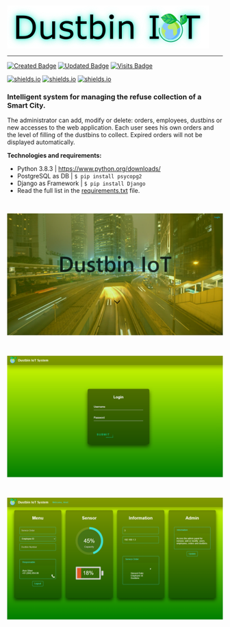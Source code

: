 [![Dustbin IoT](docs/img/DustbinIoT.png)](https://github.com/Ariel-MN/IoT)

<hr>

[![Created Badge](https://badges.pufler.dev/created/Ariel-MN/IoT)](https://github.com/Ariel-MN/IoT/)
[![Updated Badge](https://badges.pufler.dev/updated/Ariel-MN/IoT)](https://github.com/Ariel-MN/IoT/)
[![Visits Badge](https://badges.pufler.dev/visits/Ariel-MN/IoT)](https://github.com/Ariel-MN/IoT/)

[![shields.io](https://img.shields.io/badge/docs-pdf-9cf)](https://montesariel.com/download/en/dustbin-iot-documentation.pdf)
[![shields.io](https://img.shields.io/badge/project-study-informational)](https://montesariel.com/portfolio/project-1)
[![shields.io](https://img.shields.io/badge/web%20app-heroku-blueviolet)](https://dustbin-iot.herokuapp.com/)

### Intelligent system for managing the refuse collection of a Smart City.

The administrator can add, modify or delete: orders, employees, dustbins or new accesses to the web application.
Each user sees his own orders and the level of filling of the dustbins to collect.
Expired orders will not be displayed automatically.


**Technologies and requirements:**

- Python 3.8.3 | https://www.python.org/downloads/
- PostgreSQL as DB | `$ pip install psycopg2`
- Django as Framework | `$ pip install Django`
- Read the full list in the [requirements.txt](https://github.com/Ariel-MN/IoT/blob/master/server/requirements.txt) file.

<br>

![Screenshot](docs/img/Screenshot_1.png)

<br>

![Screenshot](docs/img/Screenshot_2.png)

<br>

![Screenshot](docs/img/Screenshot_3.png)

